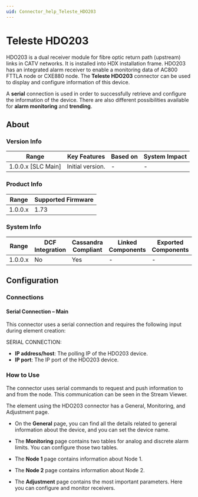 ```yaml
---
uid: Connector_help_Teleste_HDO203
---
```


# Teleste HDO203

HDO203 is a dual receiver module for fibre optic return path (upstream) links in CATV networks. It is installed into HDX installation frame. HDO203 has an integrated alarm receiver to enable a monitoring data of AC800 FTTLA node or CXE880 node. The **Teleste HDO203** connector can be used to display and configure information of this device.

A **serial** connection is used in order to successfully retrieve and configure the information of the device. There are also different possibilities available for **alarm monitoring** and **trending**.

## About

### Version Info

| Range              | Key Features     | Based on | System Impact |
|--------------------|------------------|----------|---------------|
| 1.0.0.x [SLC Main] | Initial version. | -        | -             |

### Product Info

| Range   | Supported Firmware |
|---------|--------------------|
| 1.0.0.x | 1.73               |

### System Info

| Range   | DCF Integration | Cassandra Compliant | Linked Components | Exported Components |
|---------|-----------------|---------------------|-------------------|---------------------|
| 1.0.0.x | No              | Yes                 | -                 | -                   |

## Configuration

### Connections

#### Serial Connection – Main

This connector uses a serial connection and requires the following input during element creation:

SERIAL CONNECTION:

- **IP address/host**: The polling IP of the HDO203 device.
- **IP port**: The IP port of the HDO203 device.

### How to Use

The connector uses serial commands to request and push information to and from the node. This communication can be seen in the Stream Viewer.

The element using the HDO203 connector has a General, Monitoring, and Adjustment page.

- On the **General** page, you can find all the details related to general information about the device, and you can set the device name.

- The **Monitoring** page contains two tables for analog and discrete alarm limits. You can configure those two tables.

- The **Node 1** page contains information about Node 1.

- The **Node 2** page contains information about Node 2.

- The **Adjustment** page contains the most important parameters. Here you can configure and monitor receivers.
